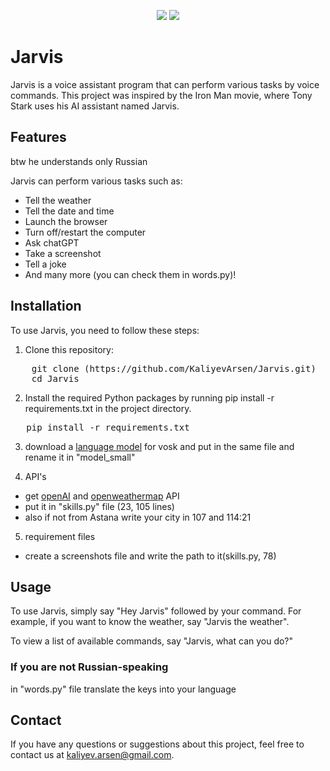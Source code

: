<p align="center">
  <img src="https://img.shields.io/badge/python-3.7%2B-blue">
  <img src="https://img.shields.io/github/license/programer3001/Jarvis">
</p>

# Jarvis

Jarvis is a voice assistant program that can perform various tasks by voice commands. This project was inspired by the Iron Man movie, where Tony Stark uses his AI assistant named Jarvis.

## Features

btw he understands only Russian

Jarvis can perform various tasks such as:

- Tell the weather
- Tell the date and time
- Launch the browser
- Turn off/restart the computer
- Ask chatGPT
- Take a screenshot
- Tell a joke
- And many more (you can check them in words.py)!

## Installation

To use Jarvis, you need to follow these steps:

1. Clone this repository:
<pre>
    git clone (https://github.com/KaliyevArsen/Jarvis.git)
    cd Jarvis
</pre>

2. Install the required Python packages by running pip install -r requirements.txt in the project directory.
<pre>
   pip install -r requirements.txt
</pre>

3. download a <a href="https://alphacephei.com/vosk/models">language model</a> for vosk and put in the same file and rename it in "model_small"

4. API's

- get <a href="https://openai.com/product">openAI</a> and <a href="https://openweathermap.org/api">openweathermap</a> API
- put it in "skills.py" file (23, 105 lines)
- also if not from Astana write your city in 107 and 114:21

5. requirement files 

- create a screenshots file and write the path to it(skills.py, 78)

## Usage

To use Jarvis, simply say "Hey Jarvis" followed by your command. For example, if you want to know the weather, say "Jarvis the weather".

To view a list of available commands, say "Jarvis, what can you do?"
  
### If you are not Russian-speaking

in "words.py" file translate the keys into your language 

## Contact

If you have any questions or suggestions about this project, feel free to contact us at kaliyev.arsen@gmail.com.

